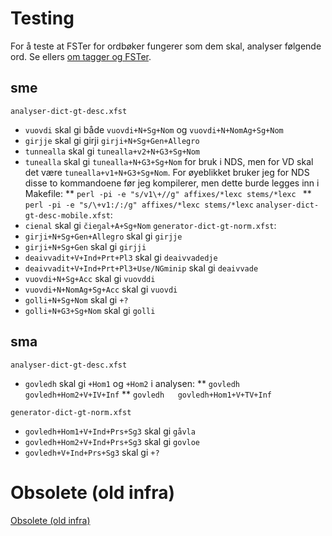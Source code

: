 # Testing

For å teste at FSTer for ordbøker fungerer som dem skal, analyser følgende ord. Se ellers [om tagger og FSTer](/lang//sme/KompilereFST.html).

## sme

`analyser-dict-gt-desc.xfst`

- `vuovdi` skal gi både `vuovdi+N+Sg+Nom` og `vuovdi+N+NomAg+Sg+Nom`
- `girjje` skal gi girji `girji+N+Sg+Gen+Allegro`
- `tunnealla` skal gi `tunealla+v2+N+G3+Sg+Nom`
- `tunealla` skal gi `tunealla+N+G3+Sg+Nom` for bruk i NDS, men for VD skal det være `tunealla+v1+N+G3+Sg+Nom`. For øyeblikket bruker jeg for NDS disse to kommandoene før jeg kompilerer, men dette burde legges inn i Makefile:
  ** `perl -pi -e "s/v1\+//g" affixes/*lexc stems/*lexc `
  ** `perl -pi -e "s/\+v1:/:/g" affixes/*lexc stems/*lexc`
  `analyser-dict-gt-desc-mobile.xfst`:
- `cienal` skal gi `čieŋal+A+Sg+Nom`
  `generator-dict-gt-norm.xfst`:
- `girji+N+Sg+Gen+Allegro` skal gi `girjje`
- `girji+N+Sg+Gen` skal gi `girjji`
- `deaivvadit+V+Ind+Prt+Pl3` skal gi `deaivvadedje`
- `deaivvadit+V+Ind+Prt+Pl3+Use/NGminip` skal gi `deaivvade`
- `vuovdi+N+Sg+Acc` skal gi `vuovddi`
- `vuovdi+N+NomAg+Sg+Acc` skal gi `vuovdi`
- `golli+N+Sg+Nom` skal gi `+?`
- `golli+N+G3+Sg+Nom` skal gi `golli`

## sma

`analyser-dict-gt-desc.xfst`

- `govledh` skal gi `+Hom1` og `+Hom2` i analysen:
  ** `govledh	govledh+Hom2+V+IV+Inf`
  ** `govledh	govledh+Hom1+V+TV+Inf`

`generator-dict-gt-norm.xfst`

- `govledh+Hom1+V+Ind+Prs+Sg3` skal gi `gåvla`
- `govledh+Hom2+V+Ind+Prs+Sg3` skal gi `govloe`
- `govledh+V+Ind+Prs+Sg3` skal gi `+?`

# Obsolete (old infra)

[Obsolete (old infra)](GammelKompilereNettordbok.html)
